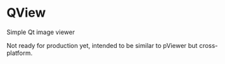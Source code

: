 # QView
Simple Qt image viewer

Not ready for production yet, intended to be similar to pViewer but cross-platform.
